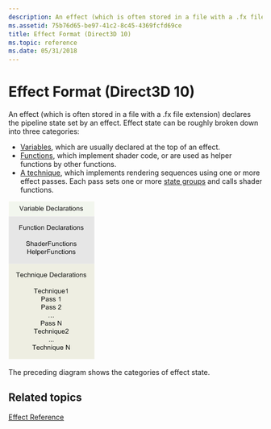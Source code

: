 ```yaml
---
description: An effect (which is often stored in a file with a .fx file extension) declares the pipeline state set by an effect.
ms.assetid: 75b76d65-be97-41c2-8c45-4369fcfd69ce
title: Effect Format (Direct3D 10)
ms.topic: reference
ms.date: 05/31/2018
---
```


# Effect Format (Direct3D 10)

An effect (which is often stored in a file with a .fx file extension) declares the pipeline state set by an effect. Effect state can be roughly broken down into three categories:

-   [Variables](d3d10-effect-variable-syntax.md), which are usually declared at the top of an effect.
-   [Functions](d3d10-effect-function-syntax.md), which implement shader code, or are used as helper functions by other functions.
-   [A technique](d3d10-effect-technique-syntax.md), which implements rendering sequences using one or more effect passes. Each pass sets one or more [state groups](d3d10-effect-states.md) and calls shader functions.

![diagram of the categories of effect state](images/d3d10-effect-intro.png)

The preceding diagram shows the categories of effect state.

## Related topics

<dl> <dt>

[Effect Reference](d3d10-graphics-reference-effect.md)
</dt> </dl>

 

 



